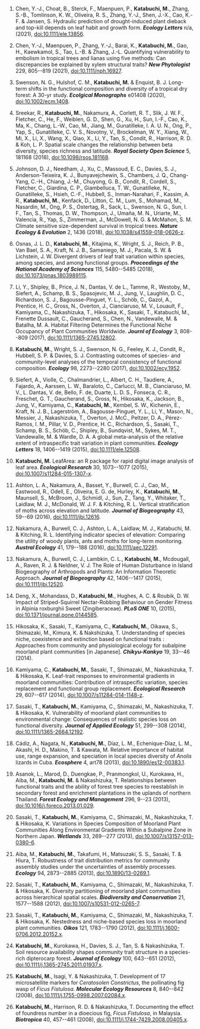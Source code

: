 


1. Chen, Y.-J., Choat, B., Sterck, F., Maenpuen, P., **Katabuchi, M.**, Zhang,
S.-B., Tomlinson, K. W., Oliveira, R. S., Zhang, Y.-J., Shen, J.-X.,
Cao, K.-F. & Jansen, S. Hydraulic prediction of drought-induced plant
dieback and top-kill depends on leaf habit and growth form. ***Ecology
Letters*** n/a, (2021),
[doi:10.1111/ele.13856](https://doi.org/10.1111/ele.13856).




1. Chen, Y.-J., Maenpuen, P., Zhang, Y.-J., Barai, K., **Katabuchi, M.**, Gao,
H., Kaewkamol, S., Tao, L.-B. & Zhang, J.-L. Quantifying vulnerability
to embolism in tropical trees and lianas using five methods: Can
discrepancies be explained by xylem structural traits? ***New
Phytologist*** 229, 805--819 (2021),
[doi:10.1111/nph.16927](https://doi.org/10.1111/nph.16927).




1. Swenson, N. G., Hulshof, C. M., **Katabuchi, M.** & Enquist, B. J. Long-term
shifts in the functional composition and diversity of a tropical dry
forest: A 30-yr study. ***Ecolgical Monographs*** e01408 (2020),
[doi:10.1002/ecm.1408](https://doi.org/10.1002/ecm.1408).




1. Sreekar, R., **Katabuchi, M.**, Nakamura, A., Corlett, R. T., Slik, J. W.
F., Fletcher, C., He, F., Weiblen, G. D., Shen, G., Xu, H., Sun, I.-F.,
Cao, K., Ma, K., Chang, L.-W., Cao, M., Jiang, M., Gunatilleke, I. A. U.
N., Ong, P., Yap, S., Gunatilleke, C. V. S., Novotny, V., Brockelman, W.
Y., Xiang, W., Mi, X., Li, X., Wang, X., Qiao, X., Li, Y., Tan, S.,
Condit, R., Harrison, R. D. & Koh, L. P. Spatial scale changes the
relationship between beta diversity, species richness and latitude.
***Royal Society Open Science*** 5, 181168 (2018),
[doi:10.1098/rsos.181168](https://doi.org/10.1098/rsos.181168).




1. Johnson, D. J., Needham, J., Xu, C., Massoud, E. C., Davies, S. J.,
Anderson-Teixeira, K. J., Bunyavejchewin, S., Chambers, J. Q.,
Chang-Yang, C.-H., Chiang, J.-M., Chuyong, G. B., Condit, R., Cordell,
S., Fletcher, C., Giardina, C. P., Giambelluca, T. W., Gunatilleke, N.,
Gunatilleke, S., Hsieh, C.-F., Hubbell, S., Inman-Narahari, F., Kassim,
A. R., **Katabuchi, M.**, Kenfack, D., Litton, C. M., Lum, S., Mohamad, M.,
Nasardin, M., Ong, P. S., Ostertag, R., Sack, L., Swenson, N. G., Sun,
I. F., Tan, S., Thomas, D. W., Thompson, J., Umaña, M. N., Uriarte, M.,
Valencia, R., Yap, S., Zimmerman, J., McDowell, N. G. & McMahon, S. M.
Climate sensitive size-dependent survival in tropical trees. ***Nature
Ecology & Evolution*** 2, 1436 (2018),
[doi:10.1038/s41559-018-0626-z](https://doi.org/10.1038/s41559-018-0626-z).




1. Osnas, J. L. D., **Katabuchi, M.**, Kitajima, K., Wright, S. J., Reich, P.
B., Van Bael, S. A., Kraft, N. J. B., Samaniego, M. J., Pacala, S. W. &
Lichstein, J. W. Divergent drivers of leaf trait variation within
species, among species, and among functional groups. ***Proceedings of
the National Academy of Sciences*** 115, 5480--5485 (2018),
[doi:10.1073/pnas.1803989115](https://doi.org/10.1073/pnas.1803989115).




1. Li, Y., Shipley, B., Price, J. N., Dantas, V. de L., Tamme, R., Westoby,
M., Siefert, A., Schamp, B. S., Spasojevic, M. J., Jung, V., Laughlin,
D. C., Richardson, S. J., Bagousse-Pinguet, Y. L., Schöb, C., Gazol, A.,
Prentice, H. C., Gross, N., Overton, J., Cianciaruso, M. V., Louault,
F., Kamiyama, C., Nakashizuka, T., Hikosaka, K., Sasaki, T., Katabuchi,
M., Frenette Dussault, C., Gaucherand, S., Chen, N., Vandewalle, M. &
Batalha, M. A. Habitat Filtering Determines the Functional Niche
Occupancy of Plant Communities Worldwide. ***Journl of Ecology*** 3,
808--809 (2017),
[doi:10.1111/1365-2745.12802](https://doi.org/10.1111/1365-2745.12802).




1. **Katabuchi, M.**, Wright, S. J., Swenson, N. G., Feeley, K. J., Condit, R.,
Hubbell, S. P. & Davies, S. J. Contrasting outcomes of species- and
community-level analyses of the temporal consistency of functional
composition. ***Ecology*** 98, 2273--2280 (2017),
[doi:10.1002/ecy.1952](https://doi.org/10.1002/ecy.1952).




1. Siefert, A., Violle, C., Chalmandrier, L., Albert, C. H., Taudiere, A.,
Fajardo, A., Aarssen, L. W., Baraloto, C., Carlucci, M. B., Cianciaruso,
M. V., L. Dantas, V. de, Bello, F. de, Duarte, L. D. S., Fonseca, C. R.,
Freschet, G. T., Gaucherand, S., Gross, N., Hikosaka, K., Jackson, B.,
Jung, V., Kamiyama, C., **Katabuchi, M.**, Kembel, S. W., Kichenin, E.,
Kraft, N. J. B., Lagerström, A., Bagousse-Pinguet, Y. L., Li, Y., Mason,
N., Messier, J., Nakashizuka, T., Overton, J. McC., Peltzer, D. A.,
Pérez-Ramos, I. M., Pillar, V. D., Prentice, H. C., Richardson, S.,
Sasaki, T., Schamp, B. S., Schöb, C., Shipley, B., Sundqvist, M., Sykes,
M. T., Vandewalle, M. & Wardle, D. A. A global meta-analysis of the
relative extent of intraspecific trait variation in plant communities.
***Ecology Letters*** 18, 1406--1419 (2015),
[doi:10.1111/ele.12508](https://doi.org/10.1111/ele.12508).




1. **Katabuchi, M.** LeafArea: an R package for rapid digital image analysis of
leaf area. ***Ecological Research*** 30, 1073--1077 (2015),
[doi:10.1007/s11284-015-1307-x](https://doi.org/10.1007/s11284-015-1307-x).




1. Ashton, L. A., Nakamura, A., Basset, Y., Burwell, C. J., Cao, M.,
Eastwood, R., Odell, E., Oliveira, E. G. de, Hurley, K., **Katabuchi, M.**,
Maunsell, S., McBroom, J., Schmidl, J., Sun, Z., Tang, Y., Whitaker, T.,
Laidlaw, M. J., McDonald, W. J. F. & Kitching, R. L. Vertical
stratification of moths across elevation and latitude. ***Journal of
Biogeography*** 43, 59--69 (2016),
[doi:10.1111/jbi.12616](https://doi.org/10.1111/jbi.12616).




1. Nakamura, A., Burwell, C. J., Ashton, L. A., Laidlaw, M. J., Katabuchi,
M. & Kitching, R. L. Identifying indicator species of elevation:
Comparing the utility of woody plants, ants and moths for long-term
monitoring. ***Austral Ecology*** 41, 179--188 (2016),
[doi:10.1111/aec.12291](https://doi.org/10.1111/aec.12291).




1. Nakamura, A., Burwell, C. J., Lambkin, C. L., **Katabuchi, M.**, Mcdougall,
A., Raven, R. J. & Neldner, V. J. The Role of Human Disturbance in
Island Biogeography of Arthropods and Plants: An Information Theoretic
Approach. ***Journal of Biogeography*** 42, 1406--1417 (2015),
[doi:10.1111/jbi.12520](https://doi.org/10.1111/jbi.12520).




1. Deng, X., Mohandass, D., **Katabuchi, M.**, Hughes, A. C. & Roubik, D. W.
Impact of Striped-Squirrel Nectar-Robbing Behaviour on Gender Fitness in
Alpinia roxburghii Sweet (Zingiberaceae). ***PLoS ONE*** 10, (2015),
[doi:10.1371/journal.pone.0144585](https://doi.org/10.1371/journal.pone.0144585).




1. Hikosaka, K., Sasaki, T., Kamiyama, C., **Katabuchi, M.**, Oikawa, S.,
Shimazaki, M., Kimura, K. & Nakshizuka, T. Understanding of species
niche, coexistence and extinction based on functional traits :
Approaches from community and physiological ecology for subalpine
moorland plant communities \[in Japanese\]. ***Chikyu-Kankyo*** 19,
33--46 (2014).




1. Kamiyama, C., **Katabuchi, M.**, Sasaki, T., Shimazaki, M., Nakashizuka, T.
& Hikosaka, K. Leaf-trait responses to environmental gradients in
moorland communities: Contribution of intraspecific variation, species
replacement and functional group replacement. ***Ecological Research***
29, 607--617 (2014),
[doi:10.1007/s11284-014-1148-z](https://doi.org/10.1007/s11284-014-1148-z).




1. Sasaki, T., **Katabuchi, M.**, Kamiyama, C., Shimazaki, M., Nakashizuka, T.
& Hikosaka, K. Vulnerability of moorland plant communities to
environmental change: Consequences of realistic species loss on
functional diversity. ***Journal of Applied Ecology*** 51, 299--308
(2014),
[doi:10.1111/1365-2664.12192](https://doi.org/10.1111/1365-2664.12192).




1. Cádiz, A., Nagata, N., **Katabuchi, M.**, Dı́az, L. M., Echenique-Dı́az, L.
M., Akashi, H. D., Makino, T. & Kawata, M. Relative importance of
habitat use, range expansion, and speciation in local species diversity
of *Anolis* lizards in Cuba. ***Ecosphere*** 4, art78 (2013),
[doi:10.1890/es12-00383.1](https://doi.org/10.1890/es12-00383.1).




1. Asanok, L., Marod, D., Duengkae, P., Pranmongkol, U., Kurokawa, H.,
Aiba, M., **Katabuchi, M.** & Nakashizuka, T. Relationships between
functional traits and the ability of forest tree species to reestablish
in secondary forest and enrichment plantations in the uplands of
northern Thailand. ***Forest Ecology and Management*** 296, 9--23
(2013),
[doi:10.1016/j.foreco.2013.01.029](https://doi.org/10.1016/j.foreco.2013.01.029).




1. Sasaki, T., **Katabuchi, M.**, Kamiyama, C., Shimazaki, M., Nakashizuka, T.
& Hikosaka, K. Variations in Species Composition of Moorland Plant
Communities Along Environmental Gradients Within a Subalpine Zone in
Northern Japan. ***Wetlands*** 33, 269--277 (2013),
[doi:10.1007/s13157-013-0380-6](https://doi.org/10.1007/s13157-013-0380-6).




1. Aiba, M., **Katabuchi, M.**, Takafumi, H., Matsuzaki, S. S., Sasaki, T. &
Hiura, T. Robustness of trait distribution metrics for community
assembly studies under the uncertainties of assembly processes.
***Ecology*** 94, 2873--2885 (2013),
[doi:10.1890/13-0269.1](https://doi.org/10.1890/13-0269.1).




1. Sasaki, T., **Katabuchi, M.**, Kamiyama, C., Shimazaki, M., Nakashizuka, T.
& Hikosaka, K. Diversity partitioning of moorland plant communities
across hierarchical spatial scales. ***Biodiversity and Conservation***
21, 1577--1588 (2012),
[doi:10.1007/s10531-012-0265-7](https://doi.org/10.1007/s10531-012-0265-7).




1. Sasaki, T., **Katabuchi, M.**, Kamiyama, C., Shimazaki, M., Nakashizuka, T.
& Hikosaka, K. Nestedness and niche-based species loss in moorland plant
communities. ***Oikos*** 121, 1783--1790 (2012),
[doi:10.1111/j.1600-0706.2012.20152.x](https://doi.org/10.1111/j.1600-0706.2012.20152.x).




1. **Katabuchi, M.**, Kurokawa, H., Davies, S. J., Tan, S. & Nakashizuka, T.
Soil resource availability shapes community trait structure in a
species-rich dipterocarp forest. ***Journal of Ecology*** 100, 643--651
(2012),
[doi:10.1111/j.1365-2745.2011.01937.x](https://doi.org/10.1111/j.1365-2745.2011.01937.x).




1. **Katabuchi, M.**, Isagi, Y. & Nakashizuka, T. Development of 17
microsatellite markers for *Ceratosolen Constrictus*, the pollinating
fig wasp of *Ficus Fistulosa*. ***Molecular Ecology Resources*** 8,
840--842 (2008),
[doi:10.1111/j.1755-0998.2007.02084.x](https://doi.org/10.1111/j.1755-0998.2007.02084.x).




1. **Katabuchi, M.**, Harrison, R. D. & Nakashizuka, T. Documenting the effect
of foundress number in a dioecious fig, *Ficus Fistulosa*, in Malaysia.
***Biotropica*** 40, 457--461 (2008),
[doi:10.1111/j.1744-7429.2008.00405.x](https://doi.org/10.1111/j.1744-7429.2008.00405.x).
